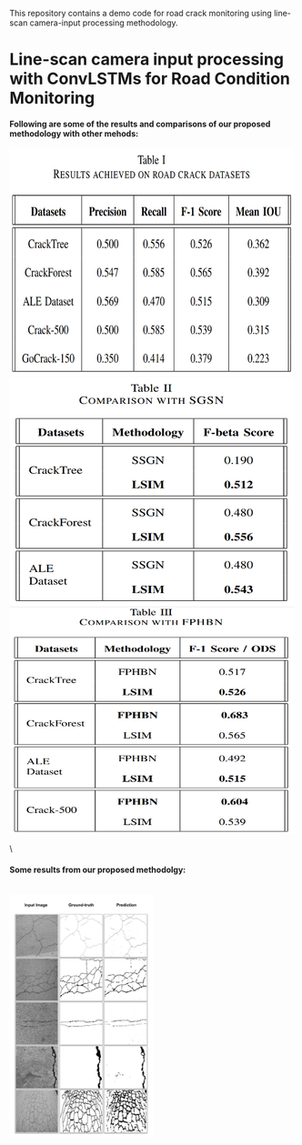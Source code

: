 This repository contains a demo code for road crack monitoring using line-scan camera-input processing methodology.

# Line-scan camera input processing with ConvLSTMs for Road Condition Monitoring

#### Following are some of the results and comparisons of our proposed methodology with other mehods: 

<img src="https://github.com/mirzaabdulwahab1612/Line-scan-Camera-Input-processing-using-ConvLSTMs-for-visual-monitoring/blob/main/T-1.png" width="500" height="400">
<img src="https://github.com/mirzaabdulwahab1612/Line-scan-Camera-Input-processing-using-ConvLSTMs-for-visual-monitoring/blob/main/T-2.png" width="500" height="400">
<img src="https://github.com/mirzaabdulwahab1612/Line-scan-Camera-Input-processing-using-ConvLSTMs-for-visual-monitoring/blob/main/T-3.png" width="500" height="400">

\
#### Some results from our proposed methodolgy: 

\
<img src="https://github.com/mirzaabdulwahab1612/Line-scan-Camera-Input-processing-using-ConvLSTMs-for-visual-monitoring/blob/main/linescanresults.png" width="50%" height="50%">
